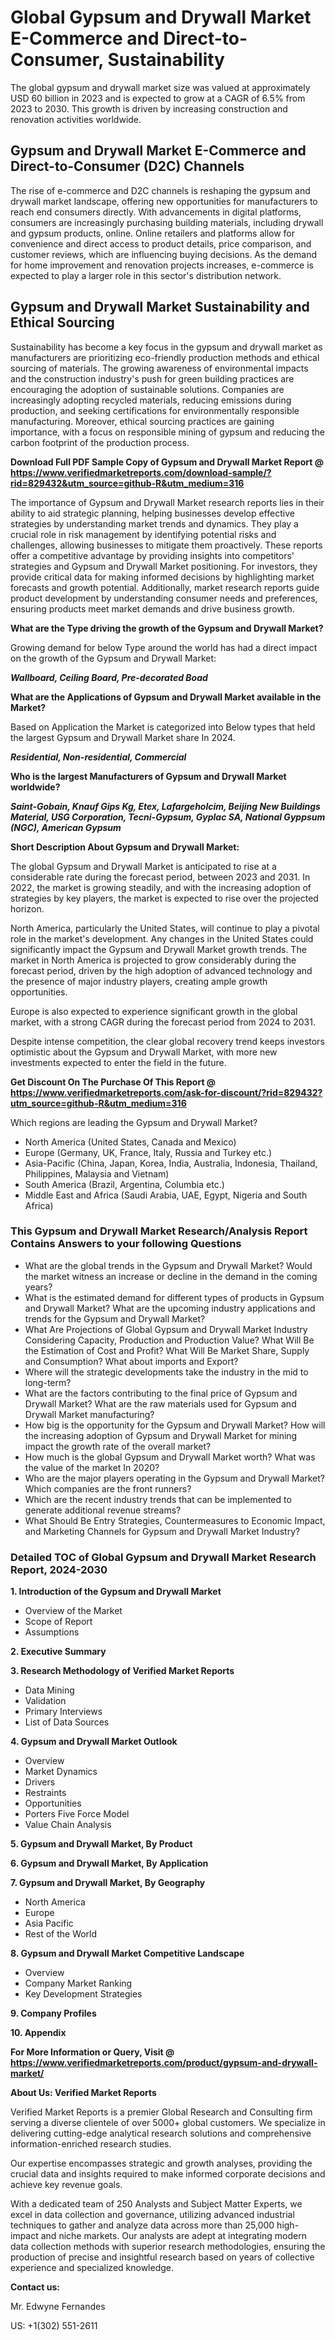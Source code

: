 <h1>Global Gypsum and Drywall Market E-Commerce and Direct-to-Consumer, Sustainability</h1><p class=""><p>The global gypsum and drywall market size was valued at approximately USD 60 billion in 2023 and is expected to grow at a CAGR of 6.5% from 2023 to 2030. This growth is driven by increasing construction and renovation activities worldwide.</p><h2>Gypsum and Drywall Market E-Commerce and Direct-to-Consumer (D2C) Channels</h2><p>The rise of e-commerce and D2C channels is reshaping the gypsum and drywall market landscape, offering new opportunities for manufacturers to reach end consumers directly. With advancements in digital platforms, consumers are increasingly purchasing building materials, including drywall and gypsum products, online. Online retailers and platforms allow for convenience and direct access to product details, price comparison, and customer reviews, which are influencing buying decisions. As the demand for home improvement and renovation projects increases, e-commerce is expected to play a larger role in this sector's distribution network.</p><h2>Gypsum and Drywall Market Sustainability and Ethical Sourcing</h2><p>Sustainability has become a key focus in the gypsum and drywall market as manufacturers are prioritizing eco-friendly production methods and ethical sourcing of materials. The growing awareness of environmental impacts and the construction industry's push for green building practices are encouraging the adoption of sustainable solutions. Companies are increasingly adopting recycled materials, reducing emissions during production, and seeking certifications for environmentally responsible manufacturing. Moreover, ethical sourcing practices are gaining importance, with a focus on responsible mining of gypsum and reducing the carbon footprint of the production process.</p></p><p class=""><strong>Download Full PDF Sample Copy of Gypsum and Drywall Market Report @ <a href="https://www.verifiedmarketreports.com/download-sample/?rid=829432&utm_source=github-R&utm_medium=316" target="_blank">https://www.verifiedmarketreports.com/download-sample/?rid=829432&utm_source=github-R&utm_medium=316</a></strong></p><p>The importance of&nbsp;Gypsum and Drywall Market research reports lies in their ability to aid strategic planning, helping businesses develop effective strategies by understanding market trends and dynamics. They play a crucial role in risk management by identifying potential risks and challenges, allowing businesses to mitigate them proactively. These reports offer a competitive advantage by providing insights into competitors' strategies and Gypsum and Drywall Market positioning. For investors, they provide critical data for making informed decisions by highlighting market forecasts and growth potential. Additionally, market research reports guide product development by understanding consumer needs and preferences, ensuring products meet market demands and drive business growth.</p><p><strong>What are the&nbsp;Type driving the growth of the Gypsum and Drywall Market?</strong></p><p id="" class="">Growing demand for below Type around the world has had a direct impact on the growth of the Gypsum and Drywall Market:</p><p class=""><em><strong>Wallboard, Ceiling Board, Pre-decorated Boad </strong></em></p><p class=""><strong>What are the&nbsp;Applications&nbsp;of Gypsum and Drywall Market available in the Market?</strong></p><p id="" class="">Based on Application the Market is categorized into Below types that held the largest Gypsum and Drywall Market share In 2024.</p><p class=""><em><strong>Residential, Non-residential, Commercial</strong></em></p><p class=""><strong>Who is the largest Manufacturers of Gypsum and Drywall Market worldwide?</strong></p><p><em><strong>Saint-Gobain, Knauf Gips Kg, Etex, Lafargeholcim, Beijing New Buildings Material, USG Corporation, Tecni-Gypsum, Gyplac SA, National Gyppsum (NGC), American Gypsum</strong></em></p><p id="" class=""><strong>Short Description About Gypsum and Drywall Market:</strong></p><p>The global Gypsum and Drywall Market is anticipated to rise at a considerable rate during the forecast period, between 2023 and 2031. In 2022, the market is growing steadily, and with the increasing adoption of strategies by key players, the market is expected to rise over the projected horizon.</p><p>North America, particularly the United States, will continue to play a pivotal role in the market's development. Any changes in the United States could significantly impact the Gypsum and Drywall Market growth trends. The market in North America is projected to grow considerably during the forecast period, driven by the high adoption of advanced technology and the presence of major industry players, creating ample growth opportunities.</p><p>Europe is also expected to experience significant growth in the global market, with a strong CAGR during the forecast period from 2024 to 2031.</p><p>Despite intense competition, the clear global recovery trend keeps investors optimistic about the Gypsum and Drywall Market, with more new investments expected to enter the field in the future.</p><p id="" class=""><strong>Get Discount On The Purchase Of This Report @ <a href="https://www.verifiedmarketreports.com/ask-for-discount/?rid=829432?utm_source=github-R&utm_medium=316" target="_blank">https://www.verifiedmarketreports.com/ask-for-discount/?rid=829432?utm_source=github-R&utm_medium=316</a></strong></p><p class="">Which regions are leading the Gypsum and Drywall Market?</p><ul><li>North America (United States, Canada and Mexico)</li><li>Europe (Germany, UK, France, Italy, Russia and Turkey etc.)</li><li>Asia-Pacific (China, Japan, Korea, India, Australia, Indonesia, Thailand, Philippines, Malaysia and Vietnam)</li><li>South America (Brazil, Argentina, Columbia etc.)</li><li>Middle East and Africa (Saudi Arabia, UAE, Egypt, Nigeria and South Africa)</li></ul><h3 id="" class="">This Gypsum and Drywall Market Research/Analysis Report Contains Answers to your following Questions</h3><ul><li>What are the global trends in the Gypsum and Drywall Market? Would the market witness an increase or decline in the demand in the coming years?</li><li>What is the estimated demand for different types of products in Gypsum and Drywall Market? What are the upcoming industry applications and trends for the Gypsum and Drywall Market?</li><li>What Are Projections of Global Gypsum and Drywall Market Industry Considering Capacity, Production and Production Value? What Will Be the Estimation of Cost and Profit? What Will Be Market Share, Supply and Consumption? What about imports and Export?</li><li>Where will the strategic developments take the industry in the mid to long-term?</li><li>What are the factors contributing to the final price of Gypsum and Drywall Market? What are the raw materials used for Gypsum and Drywall Market manufacturing?</li><li>How big is the opportunity for the Gypsum and Drywall Market? How will the increasing adoption of Gypsum and Drywall Market for mining impact the growth rate of the overall market?</li><li>How much is the global Gypsum and Drywall Market worth? What was the value of the market In 2020?</li><li>Who are the major players operating in the Gypsum and Drywall Market? Which companies are the front runners?</li><li>Which are the recent industry trends that can be implemented to generate additional revenue streams?</li><li>What Should Be Entry Strategies, Countermeasures to Economic Impact, and Marketing Channels for Gypsum and Drywall Market Industry?</li></ul><h3 id="" class="">Detailed TOC of Global Gypsum and Drywall Market Research Report, 2024-2030</h3><p id="" class=""><strong>1. Introduction of the Gypsum and Drywall Market</strong></p><ul><li>Overview of the Market</li><li>Scope of Report</li><li>Assumptions</li></ul><p id="" class=""><strong>2. Executive Summary</strong></p><p id="" class=""><strong>3. Research Methodology of Verified Market Reports</strong></p><ul><li>Data Mining</li><li>Validation</li><li>Primary Interviews</li><li>List of Data Sources</li></ul><p id="" class=""><strong>4. Gypsum and Drywall Market Outlook</strong></p><ul><li>Overview</li><li>Market Dynamics</li><li>Drivers</li><li>Restraints</li><li>Opportunities</li><li>Porters Five Force Model</li><li>Value Chain Analysis</li></ul><p id="" class=""><strong>5. Gypsum and Drywall Market, By Product</strong></p><p id="" class=""><strong>6. Gypsum and Drywall Market, By Application</strong></p><p id="" class=""><strong>7. Gypsum and Drywall Market, By Geography</strong></p><ul><li>North America</li><li>Europe</li><li>Asia Pacific</li><li>Rest of the World</li></ul><p id="" class=""><strong>8. Gypsum and Drywall Market Competitive Landscape</strong></p><ul><li>Overview</li><li>Company Market Ranking</li><li>Key Development Strategies</li></ul><p id="" class=""><strong>9. Company Profiles</strong></p><p id="" class=""><strong>10. Appendix</strong></p><p id="" class=""><strong>For More Information or Query, Visit @ <a href="https://www.verifiedmarketreports.com/product/gypsum-and-drywall-market/" target="_blank">https://www.verifiedmarketreports.com/product/gypsum-and-drywall-market/</a></strong></p><p id="" class=""><strong>About Us: Verified Market Reports</strong></p><p id="" class="">Verified Market Reports is a premier Global Research and Consulting firm serving a diverse clientele of over 5000+ global customers. We specialize in delivering cutting-edge analytical research solutions and comprehensive information-enriched research studies.</p><p id="" class="">Our expertise encompasses strategic and growth analyses, providing the crucial data and insights required to make informed corporate decisions and achieve key revenue goals.</p><p id="" class="">With a dedicated team of 250 Analysts and Subject Matter Experts, we excel in data collection and governance, utilizing advanced industrial techniques to gather and analyze data across more than 25,000 high-impact and niche markets. Our analysts are adept at integrating modern data collection methods with superior research methodologies, ensuring the production of precise and insightful research based on years of collective experience and specialized knowledge.</p><p id="" class=""><strong>Contact us:</strong></p><p id="" class="">Mr. Edwyne Fernandes</p><p id="" class="">US: +1(302) 551-2611</p>